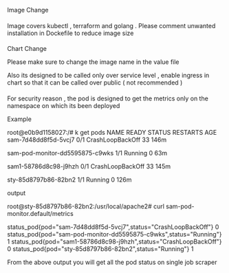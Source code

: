 Image Change 
####

Image covers kubectl , terraform and golang . Please comment unwanted installation in Dockefile to reduce image size

####

Chart Change 

Please make sure to change the image name in the value file 

Also its designed to be called only over service level , enable ingress in chart so that it can be called over public ( not recommended )


####

For security reason , the pod is designed to get the metrics only on the namespace on which its been deployed


Example 

root@e0b9d1158027:/# k get pods
NAME                              READY   STATUS             RESTARTS   AGE
sam-7d48dd8f5d-5vcj7              0/1     CrashLoopBackOff   33         146m

sam-pod-monitor-dd5595875-c9wks   1/1     Running            0          63m

sam1-58786d8c98-j9hzh             0/1     CrashLoopBackOff   33         145m

sty-85d8797b86-82bn2              1/1     Running            0          126m




output

root@sty-85d8797b86-82bn2:/usr/local/apache2# curl sam-pod-monitor.default/metrics

status_pod{pod="sam-7d48dd8f5d-5vcj7",status="CrashLoopBackOff"} 0
status_pod{pod="sam-pod-monitor-dd5595875-c9wks",status="Running"}  1
status_pod{pod="sam1-58786d8c98-j9hzh",status="CrashLoopBackOff"} 0
status_pod{pod="sty-85d8797b86-82bn2",status="Running"}  1


From the above output you will get all the pod status on single job scraper
